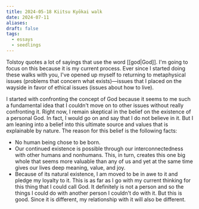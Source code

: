 ```yaml
---
title: 2024-05-18 Kiitsu Kyōkai walk
date: 2024-07-11
aliases: 
draft: false
tags:
  - essays
  - seedlings
---
```

Tolstoy quotes a lot of sayings that use the word [[god|God]]. I'm going to focus on this because it is my current process. Ever since I started doing these walks with you, I've opened up myself to returning to metaphysical issues (problems that concern what exists)—issues that I placed on the wayside in favor of ethical issues (issues about how to live).

I started with confronting the concept of God because it seems to me such a fundamental idea that I couldn't move on to other issues without really confronting it. Right now, I remain skeptical in the belief on the existence of a personal God. In fact, I would go on and say that I do not believe in it. But I am leaning into a belief into this ultimate source and values that is explainable by nature. The reason for this belief is the following facts:
- No human being chose to be born.
- Our continued existence is possible through our interconnectedness with other humans and nonhumans. This, in turn, creates this one big whole that seems more valuable than any of us and yet at the same time gives our lives deep meaning, value, and joy.
- Because of its natural existence, I am moved to be in awe to it and pledge my loyalty to it. This is as far as I go with my current thinking for this thing that I could call God. It definitely is not a person and so the things I could do with another person I couldn't do with it. But this is good. Since it is different, my relationship with it will also be different.